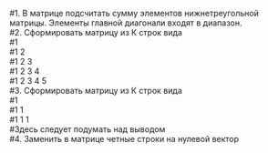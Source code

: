 #1. В матрице подсчитать сумму элементов нижнетреугольной матрицы. Элементы главной диагонали входят в диапазон.<br>
#2. Сформировать матрицу из К строк вида<br>
#1<br>
#1 2<br>
#1 2 3<br>
#1 2 3 4<br>
#1 2 3 4 5<br>
#3. Сформировать матрицу из К строк вида<br>
#1<br>
#1 1<br>
#1 1 1<br>
#Здесь следует подумать над выводом<br>
#4. Заменить в матрице четные строки на нулевой вектор<br>
